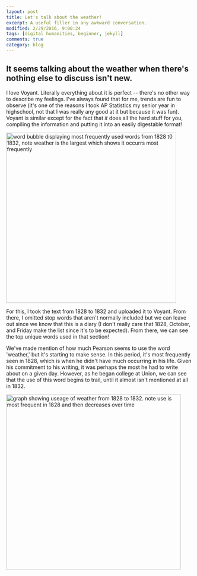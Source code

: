 ```yaml
---
layout: post
title: Let's talk about the weather!
excerpt: A useful filler in any awkward conversation.
modified: 2/29/2016, 9:00:24
tags: [digital humanities, beginner, jekyll]
comments: true
category: blog
---
```


## It seems talking about the weather when there's nothing else to discuss isn't new.

I love Voyant.  Literally everything about it is perfect -- there's no other way to describe my feelings.  I've always found that for me, trends are fun to 
observe (it's one of the reasons I took AP Statistics my senior year in highschool, not that I was really any good at it but because it was fun).  Voyant is 
similar except for the fact that _it_ does all the hard stuff for you, compiling the information and putting it into an easily digestable format!

<img width="458" alt="word bubble displaying most frequently used words from 1828 t0 1832, note weather is the largest which shows it occurrs most frequently" src="https://user-images.githubusercontent.com/87085374/126241024-895a0af5-6232-4a38-95b6-72e4a1832745.png">

For this, I took the text from 1828 to 1832 and uploaded it to Voyant.  From there, I omitted stop words that aren't normally included but we can leave out since 
we know that this is a diary (I don't really care that 1828, October, and Friday make the list since it's to be expected).  From there, we can see the top unique
words used in that section!  

We've made mention of how much Pearson seems to use the word 'weather,' but it's starting to make sense.  In this period, it's most frequently seen in 1828, which 
is when he didn't have much occurring in his life.  Given his commitment to his writing, it was perhaps the most he had to write about on a given day.  However, as
he began college at Union, we can see that the use of this word begins to trail, until it almost isn't mentioned at all in 1832.

<img width="471" alt="graph showing useage of weather from 1828 to 1832.  note use is most frequent in 1828 and then decreases over time" src="https://user-images.githubusercontent.com/87085374/126241400-e6501a9d-b821-4877-a0d7-3f0e9a8c634e.png">

